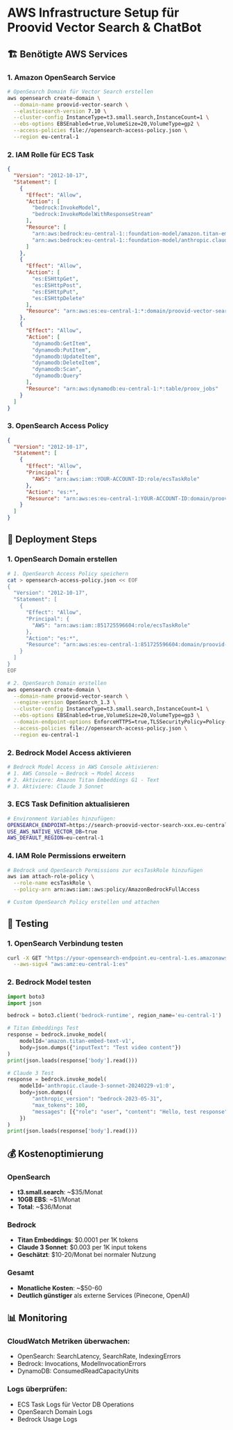 # AWS Infrastructure Setup für Proovid Vector Search & ChatBot

## 🏗️ **Benötigte AWS Services**

### 1. Amazon OpenSearch Service
```bash
# OpenSearch Domain für Vector Search erstellen
aws opensearch create-domain \
  --domain-name proovid-vector-search \
  --elasticsearch-version 7.10 \
  --cluster-config InstanceType=t3.small.search,InstanceCount=1 \
  --ebs-options EBSEnabled=true,VolumeSize=20,VolumeType=gp2 \
  --access-policies file://opensearch-access-policy.json \
  --region eu-central-1
```

### 2. IAM Rolle für ECS Task
```json
{
  "Version": "2012-10-17",
  "Statement": [
    {
      "Effect": "Allow",
      "Action": [
        "bedrock:InvokeModel",
        "bedrock:InvokeModelWithResponseStream"
      ],
      "Resource": [
        "arn:aws:bedrock:eu-central-1::foundation-model/amazon.titan-embed-text-v1",
        "arn:aws:bedrock:eu-central-1::foundation-model/anthropic.claude-3-sonnet-20240229-v1:0"
      ]
    },
    {
      "Effect": "Allow",
      "Action": [
        "es:ESHttpGet",
        "es:ESHttpPost",
        "es:ESHttpPut",
        "es:ESHttpDelete"
      ],
      "Resource": "arn:aws:es:eu-central-1:*:domain/proovid-vector-search/*"
    },
    {
      "Effect": "Allow",
      "Action": [
        "dynamodb:GetItem",
        "dynamodb:PutItem",
        "dynamodb:UpdateItem",
        "dynamodb:DeleteItem",
        "dynamodb:Scan",
        "dynamodb:Query"
      ],
      "Resource": "arn:aws:dynamodb:eu-central-1:*:table/proov_jobs"
    }
  ]
}
```

### 3. OpenSearch Access Policy
```json
{
  "Version": "2012-10-17",
  "Statement": [
    {
      "Effect": "Allow",
      "Principal": {
        "AWS": "arn:aws:iam::YOUR-ACCOUNT-ID:role/ecsTaskRole"
      },
      "Action": "es:*",
      "Resource": "arn:aws:es:eu-central-1:YOUR-ACCOUNT-ID:domain/proovid-vector-search/*"
    }
  ]
}
```

## 🚀 **Deployment Steps**

### 1. OpenSearch Domain erstellen
```bash
# 1. OpenSearch Access Policy speichern
cat > opensearch-access-policy.json << EOF
{
  "Version": "2012-10-17",
  "Statement": [
    {
      "Effect": "Allow",
      "Principal": {
        "AWS": "arn:aws:iam::851725596604:role/ecsTaskRole"
      },
      "Action": "es:*",
      "Resource": "arn:aws:es:eu-central-1:851725596604:domain/proovid-vector-search/*"
    }
  ]
}
EOF

# 2. OpenSearch Domain erstellen
aws opensearch create-domain \
  --domain-name proovid-vector-search \
  --engine-version OpenSearch_1.3 \
  --cluster-config InstanceType=t3.small.search,InstanceCount=1 \
  --ebs-options EBSEnabled=true,VolumeSize=20,VolumeType=gp3 \
  --domain-endpoint-options EnforceHTTPS=true,TLSSecurityPolicy=Policy-Min-TLS-1-2-2019-07 \
  --access-policies file://opensearch-access-policy.json \
  --region eu-central-1
```

### 2. Bedrock Model Access aktivieren
```bash
# Bedrock Model Access in AWS Console aktivieren:
# 1. AWS Console → Bedrock → Model Access
# 2. Aktiviere: Amazon Titan Embeddings G1 - Text
# 3. Aktiviere: Claude 3 Sonnet
```

### 3. ECS Task Definition aktualisieren
```bash
# Environment Variables hinzufügen:
OPENSEARCH_ENDPOINT=https://search-proovid-vector-search-xxx.eu-central-1.es.amazonaws.com
USE_AWS_NATIVE_VECTOR_DB=true
AWS_DEFAULT_REGION=eu-central-1
```

### 4. IAM Role Permissions erweitern
```bash
# Bedrock und OpenSearch Permissions zur ecsTaskRole hinzufügen
aws iam attach-role-policy \
  --role-name ecsTaskRole \
  --policy-arn arn:aws:iam::aws:policy/AmazonBedrockFullAccess

# Custom OpenSearch Policy erstellen und attachen
```

## 🧪 **Testing**

### 1. OpenSearch Verbindung testen
```bash
curl -X GET "https://your-opensearch-endpoint.eu-central-1.es.amazonaws.com/_cluster/health" \
  --aws-sigv4 "aws:amz:eu-central-1:es"
```

### 2. Bedrock Model testen
```python
import boto3
import json

bedrock = boto3.client('bedrock-runtime', region_name='eu-central-1')

# Titan Embeddings Test
response = bedrock.invoke_model(
    modelId='amazon.titan-embed-text-v1',
    body=json.dumps({"inputText": "Test video content"})
)
print(json.loads(response['body'].read()))

# Claude 3 Test
response = bedrock.invoke_model(
    modelId='anthropic.claude-3-sonnet-20240229-v1:0',
    body=json.dumps({
        "anthropic_version": "bedrock-2023-05-31",
        "max_tokens": 100,
        "messages": [{"role": "user", "content": "Hello, test response"}]
    })
)
print(json.loads(response['body'].read()))
```

## 💰 **Kostenoptimierung**

### OpenSearch
- **t3.small.search**: ~$35/Monat
- **10GB EBS**: ~$1/Monat
- **Total**: ~$36/Monat

### Bedrock
- **Titan Embeddings**: $0.0001 per 1K tokens
- **Claude 3 Sonnet**: $0.003 per 1K input tokens
- **Geschätzt**: $10-20/Monat bei normaler Nutzung

### Gesamt
- **Monatliche Kosten**: ~$50-60
- **Deutlich günstiger** als externe Services (Pinecone, OpenAI)

## 📊 **Monitoring**

### CloudWatch Metriken überwachen:
- OpenSearch: SearchLatency, SearchRate, IndexingErrors
- Bedrock: Invocations, ModelInvocationErrors
- DynamoDB: ConsumedReadCapacityUnits

### Logs überprüfen:
- ECS Task Logs für Vector DB Operations
- OpenSearch Domain Logs
- Bedrock Usage Logs